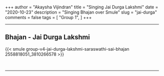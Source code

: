 +++
author = "Akaysha Vijindran"
title = "Singing Jai Durga Lakshmi"
date = "2020-10-23"
description = "Singing Bhajan over Smule"
slug = "jai-durga"
comments = false
tags = [
    "Group 1",
]
+++

---

## Bhajan - Jai Durga Lakshmi

{{< smule group-v4-jai-durga-lakshmi-saraswathi-sai-bhajan 2558818051_3810266578 >}}

<br>

---

